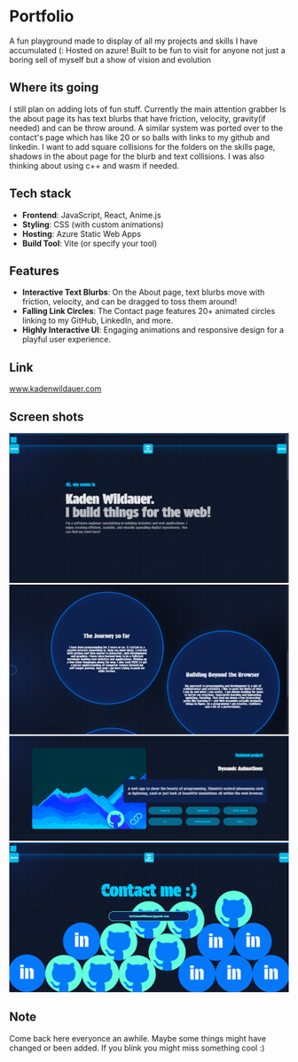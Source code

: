 # Portfolio

A fun playground made to display of all my projects and skills I have accumulated (: Hosted on azure! Built to be fun to visit for anyone not just a boring sell of myself but a show of vision and evolution

## Where its going

I still plan on adding lots of fun stuff. Currently the main attention grabber Is the about page its has text blurbs that have friction, velocity, gravity(if needed) and can be throw around. A similar system was ported over to the contact's page
which has like 20 or so balls with links to my github and linkedin. I want to add square collisions for the folders on the skills page, shadows in the about page for the blurb and text collisions. I was also thinking about using c++ and wasm if needed.

## Tech stack

- **Frontend**: JavaScript, React, Anime.js
- **Styling**: CSS (with custom animations)
- **Hosting**: Azure Static Web Apps
- **Build Tool**: Vite (or specify your tool)

## Features

- **Interactive Text Blurbs**: On the About page, text blurbs move with friction, velocity, and can be dragged to toss them around!
- **Falling Link Circles**: The Contact page features 20+ animated circles linking to my GitHub, LinkedIn, and more.
- **Highly Interactive UI**: Engaging animations and responsive design for a playful user experience.

## Link

www.kadenwildauer.com

## Screen shots

![](./readmeAssets/ReadmePortfolio1.png)  
![](./readmeAssets/ReadmePortfolio2.png)  
![](./readmeAssets/ReadmePortfolio3.png)  
![](./readmeAssets/ReadmePortfolio4.png)

## Note

Come back here everyonce an awhile. Maybe some things might have changed or been added. If you blink you might miss something cool :)
